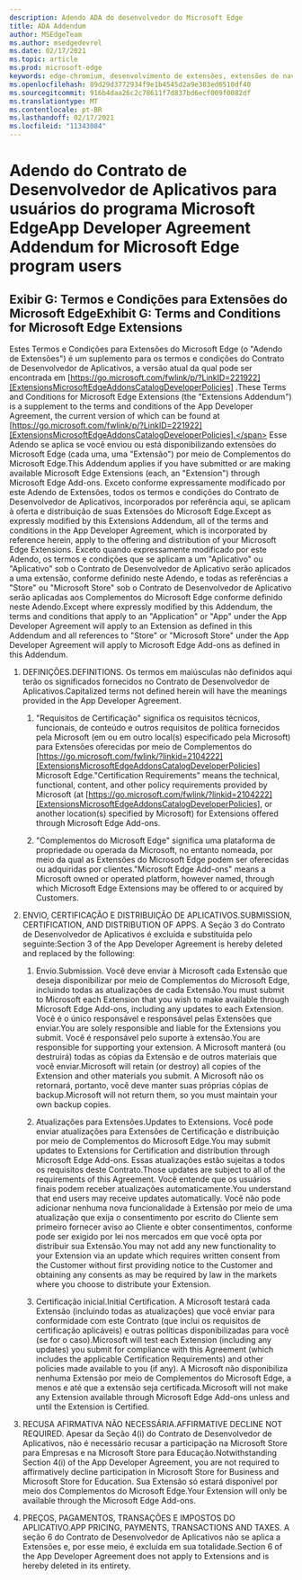 ```yaml
---
description: Adendo ADA do desenvolvedor do Microsoft Edge
title: ADA Addendum
author: MSEdgeTeam
ms.author: msedgedevrel
ms.date: 02/17/2021
ms.topic: article
ms.prod: microsoft-edge
keywords: edge-chromium, desenvolvimento de extensões, extensões de navegador, complementos, partner center, desenvolvedor
ms.openlocfilehash: 89d29d3772934f9e1b4545d2a9e383ed6510df40
ms.sourcegitcommit: 916b4daa26c2c78611f7d837bd6ecf009f0082df
ms.translationtype: MT
ms.contentlocale: pt-BR
ms.lasthandoff: 02/17/2021
ms.locfileid: "11343084"
---
```

# <span data-ttu-id="c5e46-104">Adendo do Contrato de Desenvolvedor de Aplicativos para usuários do programa Microsoft Edge</span><span class="sxs-lookup"><span data-stu-id="c5e46-104">App Developer Agreement Addendum for Microsoft Edge program users</span></span>  

## <span data-ttu-id="c5e46-105">Exibir G: Termos e Condições para Extensões do Microsoft Edge</span><span class="sxs-lookup"><span data-stu-id="c5e46-105">Exhibit G: Terms and Conditions for Microsoft Edge Extensions</span></span>  

<span data-ttu-id="c5e46-106">Estes Termos e Condições para Extensões do Microsoft Edge \(o "Adendo de Extensões"\) é um suplemento para os termos e condições do Contrato de Desenvolvedor de Aplicativos, a versão atual da qual pode ser encontrada em [https://go.microsoft.com/fwlink/p/?LinkID=221922][ExtensionsMicrosoftEdgeAddonsCatalogDeveloperPolicies] .</span><span class="sxs-lookup"><span data-stu-id="c5e46-106">These Terms and Conditions for Microsoft Edge Extensions \(the "Extensions Addendum"\) is a supplement to the terms and conditions of the App Developer Agreement, the current version of which can be found at [https://go.microsoft.com/fwlink/p/?LinkID=221922][ExtensionsMicrosoftEdgeAddonsCatalogDeveloperPolicies].</span></span>  <span data-ttu-id="c5e46-107">Esse Adendo se aplica se você enviou ou está disponibilizando extensões do Microsoft Edge \(cada uma, uma "Extensão"\) por meio de Complementos do Microsoft Edge.</span><span class="sxs-lookup"><span data-stu-id="c5e46-107">This Addendum applies if you have submitted or are making available Microsoft Edge Extensions \(each, an "Extension"\) through Microsoft Edge Add-ons.</span></span>  <span data-ttu-id="c5e46-108">Exceto conforme expressamente modificado por este Adendo de Extensões, todos os termos e condições do Contrato de Desenvolvedor de Aplicativos, incorporados por referência aqui, se aplicam à oferta e distribuição de suas Extensões do Microsoft Edge.</span><span class="sxs-lookup"><span data-stu-id="c5e46-108">Except as expressly modified by this Extensions Addendum, all of the terms and conditions in the App Developer Agreement, which is incorporated by reference herein, apply to the offering and distribution of your Microsoft Edge Extensions.</span></span>  <span data-ttu-id="c5e46-109">Exceto quando expressamente modificado por este Adendo, os termos e condições que se aplicam a um "Aplicativo" ou "Aplicativo" sob o Contrato de Desenvolvedor de Aplicativo serão aplicados a uma extensão, conforme definido neste Adendo, e todas as referências a "Store" ou "Microsoft Store" sob o Contrato de Desenvolvedor de Aplicativo serão aplicadas aos Complementos do Microsoft Edge conforme definido neste Adendo.</span><span class="sxs-lookup"><span data-stu-id="c5e46-109">Except where expressly modified by this Addendum, the terms and conditions that apply to an "Application" or "App" under the App Developer Agreement will apply to an Extension as defined in this Addendum and all references to "Store" or "Microsoft Store" under the App Developer Agreement will apply to Microsoft Edge Add-ons as defined in this Addendum.</span></span>  

1.  <span data-ttu-id="c5e46-110">DEFINIÇÕES.</span><span class="sxs-lookup"><span data-stu-id="c5e46-110">DEFINITIONS.</span></span>  <span data-ttu-id="c5e46-111">Os termos em maiúsculas não definidos aqui terão os significados fornecidos no Contrato de Desenvolvedor de Aplicativos.</span><span class="sxs-lookup"><span data-stu-id="c5e46-111">Capitalized terms not defined herein will have the meanings provided in the App Developer Agreement.</span></span>  

    1.  <span data-ttu-id="c5e46-112">"Requisitos de Certificação" significa os requisitos técnicos, funcionais, de conteúdo e outros requisitos de política fornecidos pela Microsoft \(em ou em outro local\(s\) especificado pela Microsoft\) para Extensões oferecidas por meio de Complementos do [https://go.microsoft.com/fwlink/?linkid=2104222][ExtensionsMicrosoftEdgeAddonsCatalogDeveloperPolicies] Microsoft Edge.</span><span class="sxs-lookup"><span data-stu-id="c5e46-112">"Certification Requirements" means the technical, functional, content, and other policy requirements provided by Microsoft \(at [https://go.microsoft.com/fwlink/?linkid=2104222][ExtensionsMicrosoftEdgeAddonsCatalogDeveloperPolicies], or another location\(s\) specified by Microsoft\) for Extensions offered through Microsoft Edge Add-ons.</span></span>  

    1.  <span data-ttu-id="c5e46-113">"Complementos do Microsoft Edge" significa uma plataforma de propriedade ou operada da Microsoft, no entanto nomeada, por meio da qual as Extensões do Microsoft Edge podem ser oferecidas ou adquiridas por clientes.</span><span class="sxs-lookup"><span data-stu-id="c5e46-113">"Microsoft Edge Add-ons" means a Microsoft owned or operated platform, however named, through which Microsoft Edge Extensions may be offered to or acquired by Customers.</span></span>

1.  <span data-ttu-id="c5e46-114">ENVIO, CERTIFICAÇÃO E DISTRIBUIÇÃO DE APLICATIVOS.</span><span class="sxs-lookup"><span data-stu-id="c5e46-114">SUBMISSION, CERTIFICATION, AND DISTRIBUTION OF APPS.</span></span>  <span data-ttu-id="c5e46-115">A Seção 3 do Contrato de Desenvolvedor de Aplicativos é excluída e substituída pelo seguinte:</span><span class="sxs-lookup"><span data-stu-id="c5e46-115">Section 3 of the App Developer Agreement is hereby deleted and replaced by the following:</span></span>  

    1.  <span data-ttu-id="c5e46-116">Envio.</span><span class="sxs-lookup"><span data-stu-id="c5e46-116">Submission.</span></span>  <span data-ttu-id="c5e46-117">Você deve enviar à Microsoft cada Extensão que deseja disponibilizar por meio de Complementos do Microsoft Edge, incluindo todas as atualizações de cada Extensão.</span><span class="sxs-lookup"><span data-stu-id="c5e46-117">You must submit to Microsoft each Extension that you wish to make available through Microsoft Edge Add-ons, including any updates to each Extension.</span></span>  <span data-ttu-id="c5e46-118">Você é o único responsável e responsável pelas Extensões que enviar.</span><span class="sxs-lookup"><span data-stu-id="c5e46-118">You are solely responsible and liable for the Extensions you submit.</span></span>  <span data-ttu-id="c5e46-119">Você é responsável pelo suporte à extensão.</span><span class="sxs-lookup"><span data-stu-id="c5e46-119">You are responsible for supporting your extension.</span></span>  <span data-ttu-id="c5e46-120">A Microsoft manterá \(ou destruirá\) todas as cópias da Extensão e de outros materiais que você enviar.</span><span class="sxs-lookup"><span data-stu-id="c5e46-120">Microsoft will retain \(or destroy\) all copies of the Extension and other materials you submit.</span></span>  <span data-ttu-id="c5e46-121">A Microsoft não os retornará, portanto, você deve manter suas próprias cópias de backup.</span><span class="sxs-lookup"><span data-stu-id="c5e46-121">Microsoft will not return them, so you must maintain your own backup copies.</span></span>  

    1.  <span data-ttu-id="c5e46-122">Atualizações para Extensões.</span><span class="sxs-lookup"><span data-stu-id="c5e46-122">Updates to Extensions.</span></span>  <span data-ttu-id="c5e46-123">Você pode enviar atualizações para Extensões de Certificação e distribuição por meio de Complementos do Microsoft Edge.</span><span class="sxs-lookup"><span data-stu-id="c5e46-123">You may submit updates to Extensions for Certification and distribution through Microsoft Edge Add-ons.</span></span>  <span data-ttu-id="c5e46-124">Essas atualizações estão sujeitas a todos os requisitos deste Contrato.</span><span class="sxs-lookup"><span data-stu-id="c5e46-124">Those updates are subject to all of the requirements of this Agreement.</span></span>  <span data-ttu-id="c5e46-125">Você entende que os usuários finais podem receber atualizações automaticamente.</span><span class="sxs-lookup"><span data-stu-id="c5e46-125">You understand that end users may receive updates automatically.</span></span>  <span data-ttu-id="c5e46-126">Você não pode adicionar nenhuma nova funcionalidade à Extensão por meio de uma atualização que exija o consentimento por escrito do Cliente sem primeiro fornecer aviso ao Cliente e obter consentimentos, conforme pode ser exigido por lei nos mercados em que você opta por distribuir sua Extensão.</span><span class="sxs-lookup"><span data-stu-id="c5e46-126">You may not add any new functionality to your Extension via an update which requires written consent from the Customer without first providing notice to the Customer and obtaining any consents as may be required by law in the markets where you choose to distribute your Extension.</span></span>  

    1.  <span data-ttu-id="c5e46-127">Certificação inicial.</span><span class="sxs-lookup"><span data-stu-id="c5e46-127">Initial Certification.</span></span>  <span data-ttu-id="c5e46-128">A Microsoft testará cada Extensão \(incluindo todas as atualizações\) que você enviar para conformidade com este Contrato \(que inclui os requisitos de certificação aplicáveis\) e outras políticas disponibilizadas para você \(se for o caso\).</span><span class="sxs-lookup"><span data-stu-id="c5e46-128">Microsoft will test each Extension \(including any updates\) you submit for compliance with this Agreement \(which includes the applicable Certification Requirements\) and other policies made available to you \(if any\).</span></span>  <span data-ttu-id="c5e46-129">A Microsoft não disponibiliza nenhuma Extensão por meio de Complementos do Microsoft Edge, a menos e até que a extensão seja certificada.</span><span class="sxs-lookup"><span data-stu-id="c5e46-129">Microsoft will not make any Extension available through Microsoft Edge Add-ons unless and until the Extension is Certified.</span></span>  

1.  <span data-ttu-id="c5e46-130">RECUSA AFIRMATIVA NÃO NECESSÁRIA.</span><span class="sxs-lookup"><span data-stu-id="c5e46-130">AFFIRMATIVE DECLINE NOT REQUIRED.</span></span>  <span data-ttu-id="c5e46-131">Apesar da Seção 4\(i\) do Contrato de Desenvolvedor de Aplicativos, não é necessário recusar a participação na Microsoft Store para Empresas e na Microsoft Store para Educação.</span><span class="sxs-lookup"><span data-stu-id="c5e46-131">Notwithstanding Section 4\(i\) of the App Developer Agreement, you are not required to affirmatively decline participation in Microsoft Store for Business and Microsoft Store for Education.</span></span>  <span data-ttu-id="c5e46-132">Sua Extensão só estará disponível por meio dos Complementos do Microsoft Edge.</span><span class="sxs-lookup"><span data-stu-id="c5e46-132">Your Extension will only be available through the Microsoft Edge Add-ons.</span></span>  

1.  <span data-ttu-id="c5e46-133">PREÇOS, PAGAMENTOS, TRANSAÇÕES E IMPOSTOS DO APLICATIVO.</span><span class="sxs-lookup"><span data-stu-id="c5e46-133">APP PRICING, PAYMENTS, TRANSACTIONS AND TAXES.</span></span>  <span data-ttu-id="c5e46-134">A seção 6 do Contrato de Desenvolvedor de Aplicativos não se aplica a Extensões e, por esse meio, é excluída em sua totalidade.</span><span class="sxs-lookup"><span data-stu-id="c5e46-134">Section 6 of the App Developer Agreement does not apply to Extensions and is hereby deleted in its entirety.</span></span>  

<!-- links -->  

[ExtensionsMicrosoftEdgeAddonsCatalogDeveloperPolicies]: ./developer-policies.md "Os Complementos do Microsoft Edge armazenam políticas de desenvolvedor | Microsoft Docs"  
